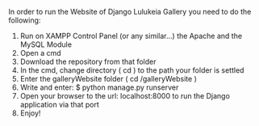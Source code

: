 In order to run the Website of Django Lulukeia Gallery you need to do the following:

1. Run on XAMPP Control Panel (or any similar...) the Apache and the MySQL Module
2. Open a cmd
3. Download the repository from that folder
4. In the cmd, change directory ( cd <path> ) to the path your folder is settled
5. Enter the galleryWebsite folder ( cd <path>/galleryWebsite )
6. Write and enter: $ python manage.py runserver
7. Open your browser to the url: localhost:8000 to run the Django application via that port
8. Enjoy! 
